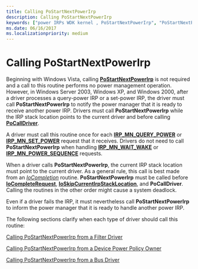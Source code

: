 ```yaml
---
title: Calling PoStartNextPowerIrp
description: Calling PoStartNextPowerIrp
keywords: ["power IRPs WDK kernel , PoStartNextPowerIrp", "PoStartNextPowerIrp"]
ms.date: 06/16/2017
ms.localizationpriority: medium
---
```


# Calling PoStartNextPowerIrp





Beginning with Windows Vista, calling [**PoStartNextPowerIrp**](/windows-hardware/drivers/ddi/ntifs/nf-ntifs-postartnextpowerirp) is not required and a call to this routine performs no power management operation. However, in Windows Server 2003, Windows XP, and Windows 2000, after a driver processes a query-power IRP or a set-power IRP, the driver must call **PoStartNextPowerIrp** to notify the power manager that it is ready to receive another power IRP. Drivers must call **PoStartNextPowerIrp** while the IRP stack location points to the current driver and before calling [**PoCallDriver**](/windows-hardware/drivers/ddi/ntifs/nf-ntifs-pocalldriver).

A driver must call this routine once for each [**IRP\_MN\_QUERY\_POWER**](./irp-mn-query-power.md) or [**IRP\_MN\_SET\_POWER**](./irp-mn-set-power.md) request that it receives. Drivers do not need to call **PoStartNextPowerIrp** when handling [**IRP\_MN\_WAIT\_WAKE**](./irp-mn-wait-wake.md) or [**IRP\_MN\_POWER\_SEQUENCE**](./irp-mn-power-sequence.md) requests.

When a driver calls **PoStartNextPowerIrp**, the current IRP stack location must point to the current driver. As a general rule, this call is best made from an [*IoCompletion*](/windows-hardware/drivers/ddi/wdm/nc-wdm-io_completion_routine) routine. **PoStartNextPowerIrp** must be called before [**IoCompleteRequest**](/windows-hardware/drivers/ddi/wdm/nf-wdm-iocompleterequest), [**IoSkipCurrentIrpStackLocation**](./mm-bad-pointer.md), and **PoCallDriver**. Calling the routines in the other order might cause a system deadlock.

Even if a driver fails the IRP, it must nevertheless call **PoStartNextPowerIrp** to inform the power manager that it is ready to handle another power IRP.

The following sections clarify when each type of driver should call this routine:

[Calling PoStartNextPowerIrp from a Filter Driver](calling-postartnextpowerirp-from-a-filter-driver.md)

[Calling PoStartNextPowerIrp from a Device Power Policy Owner](calling-postartnextpowerirp-from-a-device-power-policy-owner.md)

[Calling PoStartNextPowerIrp from a Bus Driver](calling-postartnextpowerirp-from-a-bus-driver.md)

 

